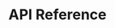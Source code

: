 # API Reference

<!-- 
This page should provide:
1. Overview of the API documentation structure
2. Guide to reading and interpreting API documentation
3. Navigation to individual API sections
-->